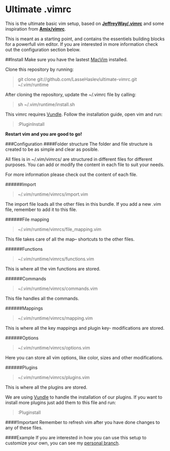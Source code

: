 # Ultimate .vimrc
This is the ultimate basic vim setup, based on [**JeffreyWay/.vimrc**](https://gist.github.com/JeffreyWay/6753834) and some inspiration from [**Amix/vimrc**](https://github.com/amix/vimrc).

This is meant as a starting point, and contains the essentiels building blocks for a powerfull vim editor. If you are interested in more information check out the configuration section below.

##Install
Make sure you have the lastest [MacVim](https://code.google.com/p/macvim/) installed.

Clone this repository by running:
> git clone git://github.com/LasseHaslev/ultimate-vimrc.git ~/.vim/runtime

After cloning the repository, update the ~/.vimrc file by calling:
> sh ~/.vim/runtime/install.sh

This vimrc requires [Vundle](https://github.com/gmarik/Vundle.vim). Follow the installation guide, open vim and run:
>:PluginInstall

**Restart vim and you are good to go!**

###Configuration
####Folder structure
The folder and file structure is created to be as simple and clear as posible.

All files is in ~/.vim/vimrcs/ are structured in different files for different purposes.
You can add or modify the content in each file to suit your needs.

For more information please check out the content of each file.

######Import 
> ~/.vim/runtime/vimrcs/import.vim

The import file loads all the other files in this bundle.
If you add a new .vim file, remember to add it to this file.

######File mapping 
> ~/.vim/runtime/vimrcs/file_mapping.vim

This file takes care of all the map– shortcuts to the other files.

######Functions 
> ~/.vim/runtime/vimrcs/functions.vim

This is where all the vim functions are stored.

######Commands 
> ~/.vim/runtime/vimrcs/commands.vim

This file handles all the commands.

######Mappings 
> ~/.vim/runtime/vimrcs/mapping.vim

This is where all the key mappings and plugin key- modifications are stored.

######Options 
> ~/.vim/runtime/vimrcs/options.vim

Here you can store all vim options, like color, sizes and other modifications.

######Plugins 
> ~/.vim/runtime/vimrcs/plugins.vim

This is where all the plugins are stored.

We are using [Vundle](https://github.com/gmarik/Vundle.vim) to handle the installation of our plugins.
If you want to install more plugins just add them to this file and run:
>:Pluginstall

####!Important
Remember to refresh vim after you have done changes to any of these files.

####Example
If you are interested in how you can use this setup to customize your own, you can see my [personal branch](https://github.com/LasseHaslev/ultimate-vimrc/tree/personal).
